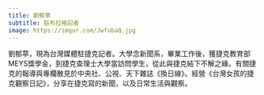 ```yaml
---
title: 劉郁葶
subtitle: 駐布拉格記者
image: https://imgur.com/JwfobaQ.jpg
---
```

劉郁葶，現為台灣媒體駐捷克記者。大學念新聞系，畢業工作後，獲捷克教育部MEYS獎學金，到捷克查理士大學當訪問學生，從此與捷克結下不解之緣。有關捷克的報導與專欄散見於中央社、公視、天下雜誌《換日線》。經營《台灣女孩的捷克觀察日記》，分享在捷克寫的新聞，以及日常生活與觀察。